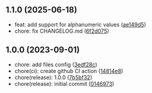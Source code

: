 ## 1.1.0 (2025-06-18)

- feat: add support for alphanumeric values ([ae149d5](https://github.com/guilhermehn/validar-cnpj/commit/ae149d5))
- chore: fix CHANGELOG.md ([6f2d075](https://github.com/guilhermehn/validar-cnpj/commit/6f2d075))

## 1.0.0 (2023-09-01)

- chore: add files config ([3edf28c](https://github.com/guilhermehn/validar-cnpj/commit/3edf28c))
- chore(ci): create github CI action ([14814e8](https://github.com/guilhermehn/validar-cnpj/commit/14814e8))
- chore(release): 1.0.0 ([7b5bf32](https://github.com/guilhermehn/validar-cnpj/commit/7b5bf32))
- chore(release): initial commit ([0146973](https://github.com/guilhermehn/validar-cnpj/commit/0146973))
